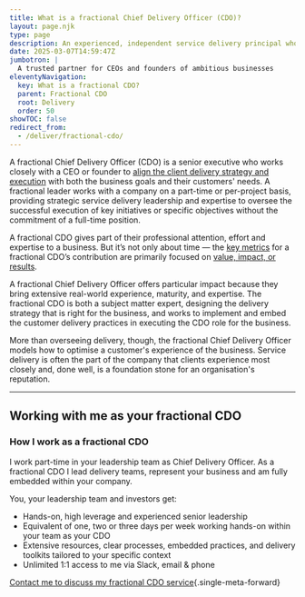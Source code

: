 ```yaml
---
title: What is a fractional Chief Delivery Officer (CDO)?
layout: page.njk
type: page
description: An experienced, independent service delivery principal who's a trusted partner for CEOs and founders of ambitious businesses
date: 2025-03-07T14:59:47Z
jumbotron: |
  A trusted partner for CEOs and founders of ambitious businesses
eleventyNavigation:
  key: What is a fractional CDO?
  parent: Fractional CDO
  root: Delivery
  order: 50
showTOC: false
redirect_from:
  - /deliver/fractional-cdo/
---
```

A fractional Chief Delivery Officer (CDO) is a senior executive who works closely with a CEO or founder to [align the client delivery strategy and execution](/handbook/why/you-need-a-cdo/) with both the business goals and their customers' needs. A fractional leader works with a company on a part-time or per-project basis, providing strategic service delivery leadership and expertise to oversee the successful execution of key initiatives or specific objectives without the commitment of a full-time position.

A fractional CDO gives part of their professional attention, effort and expertise to a business. But it’s not only about time — the [key metrics](/handbook/why/measuring-impact/) for a fractional CDO’s contribution are primarily focused on [value, impact, or results](/handbook/why/set-up-for-success/).

A fractional Chief Delivery Officer offers particular impact because they bring extensive real-world experience, maturity, and expertise. The fractional CDO is both a subject matter expert, designing the delivery strategy that is right for the business, and works to implement and embed the customer delivery practices in executing the CDO role for the business.

More than overseeing delivery, though, the fractional Chief Delivery Officer models how to optimise a customer's experience of the business. Service delivery is often the part of the company that clients experience most closely and, done well, is a foundation stone for an organisation's reputation.

---

## Working with me as your fractional CDO

### How I work as a fractional CDO

I work part-time in your leadership team as Chief Delivery Officer. As a fractional CDO I lead delivery teams, represent your business and am fully embedded within your company.

You, your leadership team and investors get:

- Hands-on, high leverage and experienced senior leadership
- Equivalent of one, two or three days per week working hands-on within your team as your CDO
- Extensive resources, clear processes, embedded practices, and delivery toolkits tailored to your specific context
- Unlimited 1:1 access to me via Slack, email & phone

[Contact me to discuss my fractional CDO service](/contact/){.single-meta-forward}
